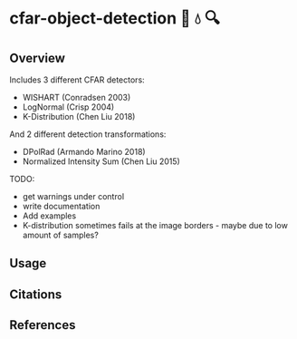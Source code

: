 
cfar-object-detection :ice_cube: :droplet: :mag:
======

## Overview
Includes 3 different CFAR detectors:
* WISHART (Conradsen 2003)
* LogNormal (Crisp 2004)
* K-Distribution (Chen Liu 2018)

And 2 different detection transformations:
* DPolRad (Armando Marino 2018)
* Normalized Intensity Sum (Chen Liu 2015)

TODO:
* get warnings under control
* write documentation
* Add examples
* K-distribution sometimes fails at the image borders - maybe due to low amount of samples?

## Usage

## Citations

## References